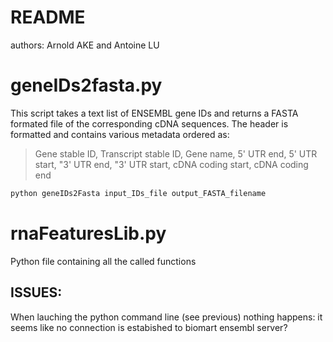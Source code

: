 # README

authors: Arnold AKE and Antoine LU

# geneIDs2fasta.py

This script takes a text list of ENSEMBL gene IDs and returns a FASTA formated file of the corresponding cDNA sequences. The header is formatted and contains various metadata ordered as:

>Gene stable ID, Transcript stable ID, Gene name, 5' UTR end, 5' UTR start, "3' UTR end, "3' UTR start, cDNA coding start, cDNA coding end

```python
python geneIDs2Fasta input_IDs_file output_FASTA_filename
```   

# rnaFeaturesLib.py

Python file containing all the called functions


## ISSUES:
When lauching the python command line (see previous) nothing happens: it seems like no connection is estabished to biomart ensembl server? 

